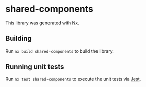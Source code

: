 # shared-components

This library was generated with [Nx](https://nx.dev).

## Building

Run `nx build shared-components` to build the library.

## Running unit tests

Run `nx test shared-components` to execute the unit tests via [Jest](https://jestjs.io).
